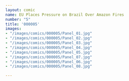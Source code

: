 ```yaml
---
layout: comic
name: EU Places Pressure on Brazil Over Amazon Fires
number: "5"
title: '000005'
images:
- "/images/comics/000005/Panel_01.jpg"
- "/images/comics/000005/Panel_02.jpg"
- "/images/comics/000005/Panel_03.jpg"
- "/images/comics/000005/Panel_04.jpg"
- "/images/comics/000005/Panel_05.jpg"
- "/images/comics/000005/Panel_07.jpg"
- "/images/comics/000005/Panel_06.jpg"
- "/images/comics/000005/Panel_08.jpg"

---
```

